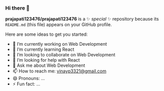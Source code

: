 ### Hi there 👋


**prajapati123476/prajapati123476** is a ✨ _special_ ✨ repository because its `README.md` (this file) appears on your GitHub profile.

Here are some ideas to get you started:

- 🔭 I’m currently working on Web Development
- 🌱 I’m currently learning React
- 👯 I’m looking to collaborate on Web Development
- 🤔 I’m looking for help with React
- 💬 Ask me about Web Development
- 📫 How to reach me: vinayp3321@gmail.com
- 😄 Pronouns: ...
- ⚡ Fun fact: ...

